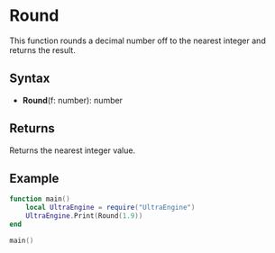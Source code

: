 # Round

This function rounds a decimal number off to the nearest integer and returns the result.

## Syntax

- **Round**(f: number): number

## Returns

Returns the nearest integer value.

## Example

```lua
function main()
    local UltraEngine = require("UltraEngine")
    UltraEngine.Print(Round(1.9))
end

main()
```